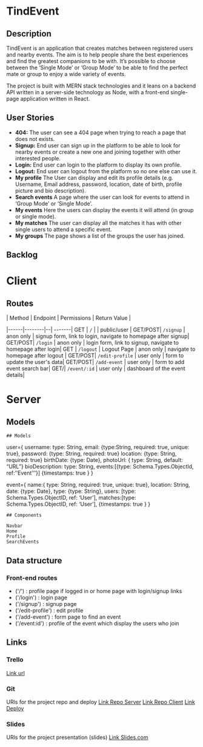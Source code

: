 # TindEvent

## Description
TindEvent is an application that creates matches between registered users and nearby events.
The aim is to help people share the best experiences and find the greatest companions to be with.
It’s possible to choose between the ‘Single Mode’ or ‘Group Mode’ to be able to find the perfect mate or group to enjoy a wide variety of events.

The project is built with MERN stack technologies and it leans on a backend API written in a server-side technology as Node, with a front-end single-page application written in React. 

## User Stories

-  **404:** The user can see a 404 page when trying to reach a page that does not exists.
-  **Signup:** End user can sign up in the platform to be able to look for nearby events or create a new one and joining together with other interested people.
-  **Login:** End user can login to the platform to display its own profile.
-  **Logout:** End user can logout from the platform so no one else can use it.
-  **My profile** The User can display and edit its profile details (e.g. Username, Email address, password, location, date of birth, profile picture and bio description).
- **Search events** A page where the user can look for events to attend in ‘Group Mode’ or ‘Single Mode’.
-  **My events** Here the users can display the events it will attend (in group or single mode).
-  **My matches** The user can display all the matches it has with other single users to attend a specific event.
-  **My groups** The page shows a list of the groups the user has joined.


## Backlog


# Client

## Routes

| Method | Endpoint | Permissions | Return Value | 

|------|--------|--| -------|
GET | `/` |   | public/user |
GET/POST| `/signup` | anon only | signup form, link to login, navigate to homepage after signup|
GET/POST| `/login` | anon only | login form, link to signup, navigate to homepage after login|
GET | `/logout` | Logout Page | anon only | navigate to homepage after logout |
GET/POST| `/edit-profile` | user only | form to update the user's data|
GET/POST| `/add-event` | user only | form to add event search bar|
GET/| `/event/:id` | user only | dashboard of the event details|


# Server

## Models
```
## Models
```
user={
  username: type: String,
  email: {type:String, required: true, unique: true},
  password: {type: String, required: true}
  location: {type: String,  required: true}
  birthDate: {type: Date},
  photoUrl: { type: String, default: “URL”}
  bioDescription: type: String,
  events:[{type: Schema.Types.ObjectId, ref:’‘Event’’’}]
 {timestamps: true }
}

event={
  name:{ type: String, required: true, unique: true},
  location: String,
  date:  {type: Date},
  type: {type: String},
  users: [type: Schema.Types.ObjectID, ref: ‘User’],
  matches:[type: Schema.Types.ObjectID, ref: ‘User’],
 {timestamps: true }
}

```
## Components

Navbar
Home
Profile
SearchEvents
```

## Data structure

### Front-end routes

- ('/') : profile page if logged in or home page with login/signup links
- ('/login') : login page
- ('/signup') : signup page
- ('/edit-profile') : edit profile 
- ('/add-event') : form page to find an event
- ('/event:id') : profile of the event which display the users who join

## Links


### Trello
[Link url](https://trello.com/b/cLIT5T6A/tindevent)


### Git
URls for the project repo and deploy
[Link Repo Server]()
[Link Repo Client]()
[Link Deploy]()


### Slides
URls for the project presentation (slides)
[Link Slides.com]()

